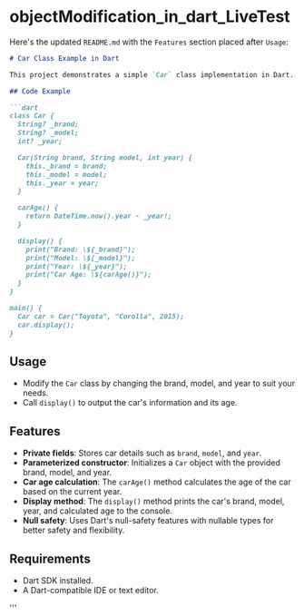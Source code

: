 # objectModification_in_dart_LiveTest

Here's the updated `README.md` with the `Features` section placed after `Usage`:

```markdown
# Car Class Example in Dart

This project demonstrates a simple `Car` class implementation in Dart. The class includes private fields for the car's brand, model, and year. It also calculates the car's age and displays its details.

## Code Example

```dart
class Car {
  String? _brand;
  String? _model;
  int? _year;

  Car(String brand, String model, int year) {
    this._brand = brand;
    this._model = model;
    this._year = year;
  }

  carAge() {
    return DateTime.now().year - _year!;
  }

  display() {
    print("Brand: \${_brand}");
    print("Model: \${_model}");
    print("Year: \${_year}");
    print("Car Age: \${carAge()}");
  }
}

main() {
  Car car = Car("Toyota", "Corolla", 2015);
  car.display();
}
```

## Usage
- Modify the `Car` class by changing the brand, model, and year to suit your needs.
- Call `display()` to output the car's information and its age.

## Features
- **Private fields**: Stores car details such as `brand`, `model`, and `year`.
- **Parameterized constructor**: Initializes a `Car` object with the provided brand, model, and year.
- **Car age calculation**: The `carAge()` method calculates the age of the car based on the current year.
- **Display method**: The `display()` method prints the car's brand, model, year, and calculated age to the console.
- **Null safety**: Uses Dart's null-safety features with nullable types for better safety and flexibility.

## Requirements
- Dart SDK installed.
- A Dart-compatible IDE or text editor.

'''